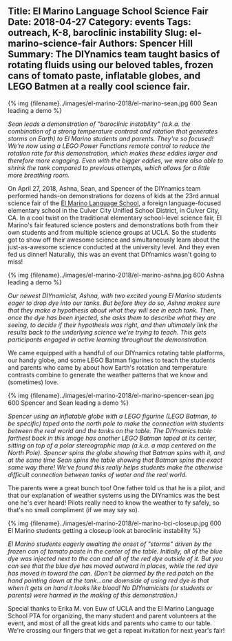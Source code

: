 Title: El Marino Language School Science Fair
Date: 2018-04-27
Category: events
Tags: outreach, K-8, baroclinic instability
Slug: el-marino-science-fair
Authors: Spencer Hill
Summary: The DIYnamics team taught basics of rotating fluids using our beloved tables, frozen cans of tomato paste, inflatable globes, and LEGO Batmen at a really cool science fair.
---

{% img {filename}../images/el-marino-2018/el-marino-sean.jpg 600 Sean leading a demo %}

_Sean leads a demonstration of "baroclinic instability" (a.k.a. the
combination of a strong temperature contrast and rotation that
generates storms on Earth) to El Marino students and parents.  They're
so focused!  We're now using a LEGO Power Functions remote control to
reduce the rotation rate for this demonstration, which makes these
eddies larger and therefore more engaging.  Even with the bigger
eddies, we were also able to shrink the tank compared to previous
attempts, which allows for a little more breathing room._

On April 27, 2018, Ashna, Sean, and Spencer of the DIYnamics team
performed hands-on demonstrations for dozens of kids at the 23rd
annual science fair of the [El Marino Language
School](https://elmarino.ccusd.org/), a foreign language-focused
elementary school in the Culver City Unified School District, in
Culver City, CA.  In a cool twist on the traditional elementary
school-level science fair, El Marino's fair featured science posters
and demonstrations both from their own students and from multiple
science groups at UCLA.  So the students got to show off their awesome
science and simultaneously learn about the just-as-awesome science
conducted at the university level.  And they even fed us dinner!
Naturally, this was an event that DIYnamics wasn't going to miss!

{% img {filename}../images/el-marino-2018/el-marino-ashna.jpg 600 Ashna leading a demo %}

_Our newest DIYnamicist, Ashna, with two excited young El Marino
students eager to drop dye into our tanks.  But before they do so,
Ashna makes sure that they make a hypothesis about what they will see
in each tank.  Then, once the dye has been injected, she asks them to
describe what they are seeing, to decide if their hypothesis was
right, and then ultimately link the results back to the underlying
science we're trying to teach.  This gets participants engaged in
active learning throughout the demonstration._

We came equipped with a handful of our DIYnamics rotating table
platforms, our handy globe, and some LEGO Batman figurines to teach
the students and parents who came by about how Earth's rotation and
temperature contrasts combine to generate the weather patterns that we
know and (sometimes) love.

{% img {filename}../images/el-marino-2018/el-marino-spencer-sean.jpg 600 Spencer and Sean leading a demo %}

_Spencer using an inflatable globe with a LEGO figurine (LEGO Batman,
to be specific) taped onto the north pole to make the connection with
students between the real world and the tanks on the table.  The
DIYnamics table farthest back in this image has another LEGO Batman
taped at its center, sitting on top of a polar stereographic map
(a.k.a. a map centered on the North Pole).  Spencer spins the globe
showing that Batman spins with it, and at the same time Sean spins the
table showing that Batman spins the exact same way there!  We've found
this really helps students make the otherwise difficult connection
between tanks of water and the real world._

The parents were a great bunch too!  One father told us that he is a
pilot, and that our explanation of weather systems using the DIYnamics
was the best one he's ever heard!  Pilots really need to know the
weather to fy safely, so that's no small compliment (if we may say
so).

{% img {filename}../images/el-marino-2018/el-marino-bci-closeup.jpg 600 El Marino students getting a closeup look at baroclinic instability %}

_El Marino students eagerly awaiting the onset of "storms" driven by
the frozen can of tomato paste in the center of the table.  Initially,
all of the blue dye was injected next to the can and all of the red
dye outside of it.  But you can see that the blue dye has moved
outward in places, while the red dye has moved in toward the can.
(Don't be alarmed by the red patch on the hand pointing down at the
tank...one downside of using red dye is that when it gets on hand it
looks like blood!  No DIYnamicists (or students or parents) were
harmed in the making of this demonstration.)_

Special thanks to Erika M. von Euw of UCLA and the El Marino Language
School PTA for organizing, the many student and parent volunteers at
the event, and most of all the great kids and parents who came to our
table.  We're crossing our fingers that we get a repeat invitation for
next year's fair!
